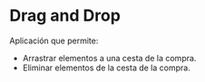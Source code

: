 # Drag and Drop

Aplicación que permite:
- Arrastrar elementos a una cesta de la compra.
- Eliminar elementos de la cesta de la compra.
